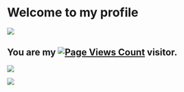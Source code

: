 # Welcome to my profile

![](https://t.mwm.moe/fj/)

## You are my [![Page Views Count](https://badges.toozhao.com/badges/01HR9ZT4PYPYNA89YCBE9VMH56/blue.svg)](https://badges.toozhao.com/stats/01HR9ZT4PYPYNA89YCBE9VMH56 "Get your own page views count badge on badges.toozhao.com") visitor.

![](https://www.ipip5.com/ipimg)

![](https://api.xecades.xyz/api?img=2&color=130%2C89%2C171%2C1&bg=114%2C150%2C135%2C0.31&date=2024-11-30&str=NOIP&github=Helloworldwuyuze&luogu=luogu.com.cn%2Fuser%2F593274&email=2543860171%40qq.com)

